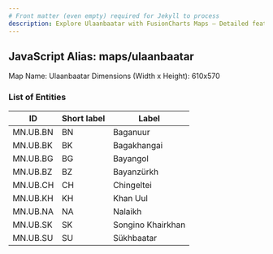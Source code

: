 ```yaml
---
# Front matter (even empty) required for Jekyll to process
description: Explore Ulaanbaatar with FusionCharts Maps – Detailed features for seamless integration. Try now & enhance your data visualization today! 
---
```


## JavaScript Alias: maps/ulaanbaatar

Map Name: Ulaanbaatar
Dimensions (Width x Height): 610x570





### List of Entities

ID | Short label | Label
---|---|---|
MN.UB.BN | BN | Baganuur
MN.UB.BK | BK | Bagakhangai
MN.UB.BG | BG | Bayangol
MN.UB.BZ | BZ | Bayanzürkh		
MN.UB.CH | CH | Chingeltei
MN.UB.KH | KH | Khan Uul
MN.UB.NA | NA | Nalaikh
MN.UB.SK | SK | Songino Khairkhan
MN.UB.SU | SU | Sükhbaatar
